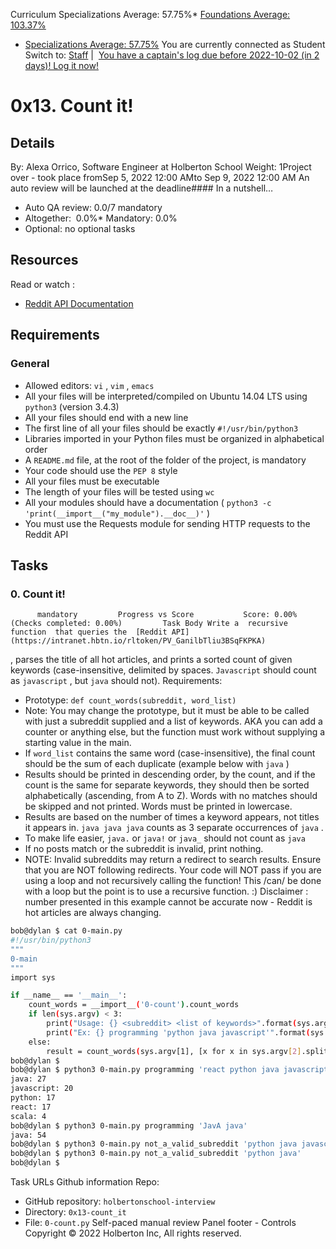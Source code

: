 Curriculum Specializations Average: 57.75%\* [
Foundations
Average: 103.37%
](https://intranet.hbtn.io/curriculums/1/observe)

- [Specializations Average: 57.75%](https://intranet.hbtn.io/curriculums/2/observe)
  You are currently connected as Student Switch to: [Staff](https://intranet.hbtn.io/users/switch_viewing_as_permission_group?group=staff)
  |  [You have a captain's log due before 2022-10-02 (in 2 days)! Log it now!](https://intranet.hbtn.io/captain_logs/122970/edit)

# 0x13. Count it!

## Details

By: Alexa Orrico, Software Engineer at Holberton School Weight: 1Project over - took place fromSep 5, 2022 12:00 AMto Sep 9, 2022 12:00 AM An auto review will be launched at the deadline#### In a nutshell…

- Auto QA review: 0.0/7 mandatory
- Altogether:  0.0%\* Mandatory: 0.0%
- Optional: no optional tasks

## Resources

Read or watch :

- [Reddit API Documentation](https://intranet.hbtn.io/rltoken/PV_GanilbTliu3BSqFKPKA)

## Requirements

### General

- Allowed editors: `vi` , `vim` , `emacs`
- All your files will be interpreted/compiled on Ubuntu 14.04 LTS using `python3` (version 3.4.3)
- All your files should end with a new line
- The first line of all your files should be exactly `#!/usr/bin/python3`
- Libraries imported in your Python files must be organized in alphabetical order
- A `README.md` file, at the root of the folder of the project, is mandatory
- Your code should use the `PEP 8` style
- All your files must be executable
- The length of your files will be tested using `wc`
- All your modules should have a documentation ( `python3 -c 'print(__import__("my_module").__doc__)'` )
- You must use the Requests module for sending HTTP requests to the Reddit API

## Tasks

### 0. Count it!

          mandatory         Progress vs Score           Score: 0.00% (Checks completed: 0.00%)         Task Body Write a  recursive function  that queries the  [Reddit API](https://intranet.hbtn.io/rltoken/PV_GanilbTliu3BSqFKPKA)

, parses the title of all hot articles, and prints a sorted count of given keywords (case-insensitive, delimited by spaces. `Javascript` should count as `javascript` , but `java` should not).
Requirements:

- Prototype: `def count_words(subreddit, word_list)`
- Note: You may change the prototype, but it must be able to be called with just a subreddit supplied and a list of keywords. AKA you can add a counter or anything else, but the function must work without supplying a starting value in the main.
- If `word_list` contains the same word (case-insensitive), the final count should be the sum of each duplicate (example below with `java` )
- Results should be printed in descending order, by the count, and if the count is the same for separate keywords, they should then be sorted alphabetically (ascending, from A to Z). Words with no matches should be skipped and not printed. Words must be printed in lowercase.
- Results are based on the number of times a keyword appears, not titles it appears in. `java java java` counts as 3 separate occurrences of `java` .
- To make life easier, `java.` or `java!` or `java_` should not count as `java`
- If no posts match or the subreddit is invalid, print nothing.
- NOTE: Invalid subreddits may return a redirect to search results. Ensure that you are NOT following redirects.
  Your code will NOT pass if you are using a loop and not recursively calling the function! This /can/ be done with a loop but the point is to use a recursive function. :)
  Disclaimer : number presented in this example cannot be accurate now - Reddit is hot articles are always changing.

```bash
bob@dylan $ cat 0-main.py
#!/usr/bin/python3
"""
0-main
"""
import sys

if __name__ == '__main__':
    count_words = __import__('0-count').count_words
    if len(sys.argv) < 3:
        print("Usage: {} <subreddit> <list of keywords>".format(sys.argv[0]))
        print("Ex: {} programming 'python java javascript'".format(sys.argv[0]))
    else:
        result = count_words(sys.argv[1], [x for x in sys.argv[2].split()])
bob@dylan $
bob@dylan $ python3 0-main.py programming 'react python java javascript scala no_results_for_this_one'
java: 27
javascript: 20
python: 17
react: 17
scala: 4
bob@dylan $ python3 0-main.py programming 'JavA java'
java: 54
bob@dylan $ python3 0-main.py not_a_valid_subreddit 'python java javascript scala no_results_for_this_one'
bob@dylan $ python3 0-main.py not_a_valid_subreddit 'python java'
bob@dylan $

```

Task URLs Github information Repo:

- GitHub repository: `holbertonschool-interview`
- Directory: `0x13-count_it`
- File: `0-count.py`
  Self-paced manual review Panel footer - Controls
  Copyright © 2022 Holberton Inc, All rights reserved.
